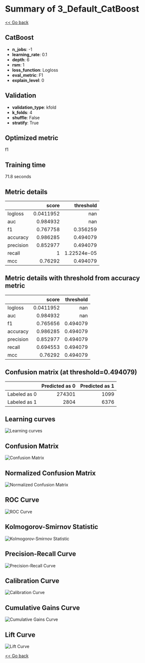 # Summary of 3_Default_CatBoost

[<< Go back](../README.md)


## CatBoost
- **n_jobs**: -1
- **learning_rate**: 0.1
- **depth**: 6
- **rsm**: 1
- **loss_function**: Logloss
- **eval_metric**: F1
- **explain_level**: 0

## Validation
 - **validation_type**: kfold
 - **k_folds**: 4
 - **shuffle**: False
 - **stratify**: True

## Optimized metric
f1

## Training time

71.8 seconds

## Metric details
|           |     score |     threshold |
|:----------|----------:|--------------:|
| logloss   | 0.0411952 | nan           |
| auc       | 0.984932  | nan           |
| f1        | 0.767758  |   0.356259    |
| accuracy  | 0.986285  |   0.494079    |
| precision | 0.852977  |   0.494079    |
| recall    | 1         |   1.22524e-05 |
| mcc       | 0.76292   |   0.494079    |


## Metric details with threshold from accuracy metric
|           |     score |   threshold |
|:----------|----------:|------------:|
| logloss   | 0.0411952 |  nan        |
| auc       | 0.984932  |  nan        |
| f1        | 0.765656  |    0.494079 |
| accuracy  | 0.986285  |    0.494079 |
| precision | 0.852977  |    0.494079 |
| recall    | 0.694553  |    0.494079 |
| mcc       | 0.76292   |    0.494079 |


## Confusion matrix (at threshold=0.494079)
|              |   Predicted as 0 |   Predicted as 1 |
|:-------------|-----------------:|-----------------:|
| Labeled as 0 |           274301 |             1099 |
| Labeled as 1 |             2804 |             6376 |

## Learning curves
![Learning curves](learning_curves.png)
## Confusion Matrix

![Confusion Matrix](confusion_matrix.png)


## Normalized Confusion Matrix

![Normalized Confusion Matrix](confusion_matrix_normalized.png)


## ROC Curve

![ROC Curve](roc_curve.png)


## Kolmogorov-Smirnov Statistic

![Kolmogorov-Smirnov Statistic](ks_statistic.png)


## Precision-Recall Curve

![Precision-Recall Curve](precision_recall_curve.png)


## Calibration Curve

![Calibration Curve](calibration_curve_curve.png)


## Cumulative Gains Curve

![Cumulative Gains Curve](cumulative_gains_curve.png)


## Lift Curve

![Lift Curve](lift_curve.png)



[<< Go back](../README.md)
